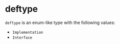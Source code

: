 <!-- This is an automatically generated file. Do not edit it manually. -->

# deftype

`deftype` is an enum-like type with the following values:


- `Implementation`
- `Interface`